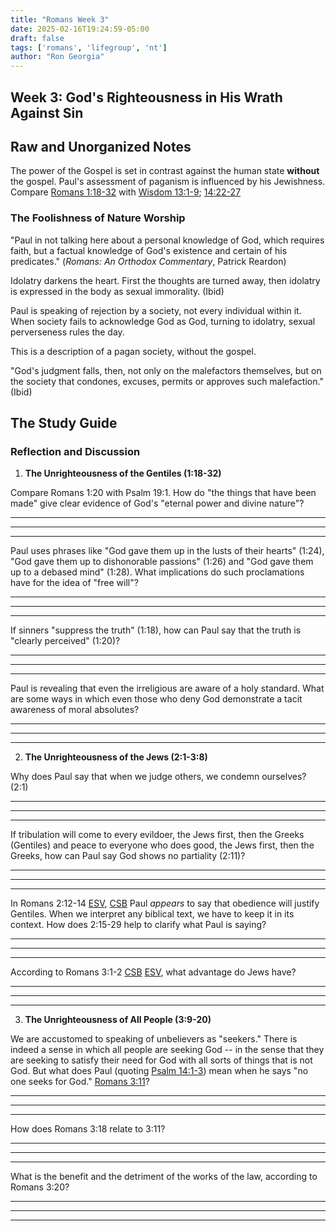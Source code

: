 ```yaml
---
title: "Romans Week 3"
date: 2025-02-16T19:24:59-05:00
draft: false
tags: ['romans', 'lifegroup', 'nt']
author: "Ron Georgia"
---
```


## Week 3: God's Righteousness in His Wrath Against Sin

## Raw and Unorganized Notes

The power of the Gospel is set in contrast against the human state **without** the gospel.
Paul's assessment of paganism is influenced by his Jewishness. Compare [Romans 1:18-32](https://www.biblegateway.com/passage/?search=Romans%201%3A18-32&version=ESV) with [Wisdom 13:1-9](https://www.biblegateway.com/passage/?search=Wisdom%2013%3A1-9&version=NRSVCE); [14:22-27](https://www.biblegateway.com/passage/?search=Wisdom%2014%3A22-27&version=NRSVCE)

### The Foolishness of Nature Worship

"Paul in not talking here about a personal knowledge of God, which requires faith, but a factual knowledge of God's existence and certain of his predicates." (_Romans: An Orthodox Commentary_, Patrick Reardon)

Idolatry darkens the heart. First the thoughts are turned away, then idolatry is expressed in the body as sexual immorality. (Ibid)

Paul is speaking of rejection by a society, not every individual within it. When society fails to acknowledge God as God, turning to idolatry, sexual perverseness rules the day.

This is a description of a pagan society, without the gospel.

"God's judgment falls, then, not only on the malefactors themselves, but on the society that condones, excuses, permits or approves such malefaction." (Ibid)

## The Study Guide

### Reflection and Discussion

1. **The Unrighteousness of the Gentiles (1:18-32)**

Compare Romans 1:20 with Psalm 19:1. How do "the things that have been made" give clear evidence of God's "eternal power and divine nature"?

_________________________________________________
_________________________________________________
_________________________________________________

Paul uses phrases like "God gave them up in the lusts of their hearts" (1:24), "God gave them up to dishonorable passions" (1:26) and "God gave them up to a debased mind" (1:28). What implications do such proclamations have for the idea of "free will"?

_________________________________________________
_________________________________________________
_________________________________________________

If sinners "suppress the truth" (1:18), how can Paul say that the truth is "clearly perceived" (1:20)?

_________________________________________________
_________________________________________________
_________________________________________________

Paul is revealing that even the irreligious are aware of a holy standard. What are some ways in which even those who deny God demonstrate a tacit awareness of moral absolutes?

_________________________________________________
_________________________________________________
_________________________________________________

2. **The Unrighteousness of the Jews (2:1-3:8)**

Why does Paul say that when we judge others, we condemn ourselves? (2:1)

_________________________________________________
_________________________________________________
_________________________________________________

If tribulation will come to every evildoer, the Jews first, then the Greeks (Gentiles) and peace to everyone who does good, the Jews first, then the Greeks, how can Paul say God shows no partiality (2:11)?

_________________________________________________
_________________________________________________
_________________________________________________

In Romans 2:12-14 [ESV](https://www.biblegateway.com/passage/?search=Romans%202%3A12-14&version=ESV), [CSB](https://www.biblegateway.com/passage/?search=Romans%202%3A12-14&version=CSB) Paul _appears_ to say that obedience will justify Gentiles. When we interpret any biblical text, we have to keep it in its context. How does 2:15-29 help to clarify what Paul is saying? 

_________________________________________________
_________________________________________________
_________________________________________________

According to Romans 3:1-2 [CSB](https://www.biblegateway.com/passage/?search=Romans%203%3A1-2&version=CSB) [ESV](https://www.biblegateway.com/passage/?search=Romans%203%3A1-2&version=ESV), what advantage do Jews have?

_________________________________________________
_________________________________________________
_________________________________________________

3. **The Unrighteousness of All People (3:9-20)**

We are accustomed to speaking of unbelievers as "seekers." There is indeed a sense in which all people are seeking God -- in the sense that they are seeking to satisfy their need for God with all sorts of things that is not God. But what does Paul (quoting [Psalm 14:1-3](https://www.biblegateway.com/passage/?search=Psalms%2014%3A1-3&version=CSB)) mean when he says "no one seeks for God." [Romans 3:11](https://www.biblegateway.com/passage/?search=Romans%203%3A11&version=CSB)?

_________________________________________________
_________________________________________________
_________________________________________________

How does Romans 3:18 relate to 3:11?

_________________________________________________
_________________________________________________
_________________________________________________

What is the benefit and the detriment of the works of the law, according to Romans 3:20?

_________________________________________________
_________________________________________________
_________________________________________________


